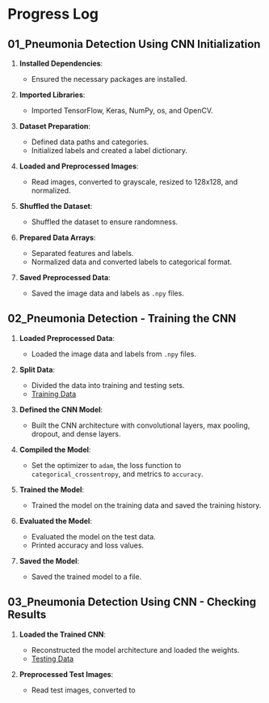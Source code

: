 # Progress Log

## 01_Pneumonia Detection Using CNN Initialization

1. **Installed Dependencies**:
   - Ensured the necessary packages are installed.

2. **Imported Libraries**:
   - Imported TensorFlow, Keras, NumPy, os, and OpenCV.

3. **Dataset Preparation**:
   - Defined data paths and categories.
   - Initialized labels and created a label dictionary.

4. **Loaded and Preprocessed Images**:
   - Read images, converted to grayscale, resized to 128x128, and normalized.

5. **Shuffled the Dataset**:
   - Shuffled the dataset to ensure randomness.

6. **Prepared Data Arrays**:
   - Separated features and labels.
   - Normalized data and converted labels to categorical format.

7. **Saved Preprocessed Data**:
   - Saved the image data and labels as `.npy` files.

## 02_Pneumonia Detection - Training the CNN

1. **Loaded Preprocessed Data**:
   - Loaded the image data and labels from `.npy` files.

2. **Split Data**:
   - Divided the data into training and testing sets.
   - [Training Data](https://drive.google.com/drive/folders/1nhHl5erYCdWv7MHCDed1HAT2aG--1iZT?usp=drive_link)

3. **Defined the CNN Model**:
   - Built the CNN architecture with convolutional layers, max pooling, dropout, and dense layers.

4. **Compiled the Model**:
   - Set the optimizer to `adam`, the loss function to `categorical_crossentropy`, and metrics to `accuracy`.

5. **Trained the Model**:
   - Trained the model on the training data and saved the training history.

6. **Evaluated the Model**:
   - Evaluated the model on the test data.
   - Printed accuracy and loss values.

7. **Saved the Model**:
   - Saved the trained model to a file.

## 03_Pneumonia Detection Using CNN - Checking Results

1. **Loaded the Trained CNN**:
   - Reconstructed the model architecture and loaded the weights.
   - [Testing Data](https://drive.google.com/drive/folders/1Odk-Sbvvv_RrpMOK03HACwhFRcD14XN5?usp=drive_link)

2. **Preprocessed Test Images**:
   - Read test images, converted to




